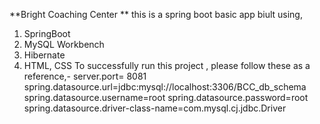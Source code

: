 **Bright Coaching Center **
this is a spring boot basic app biult using,
  1. SpringBoot 
  2. MySQL Workbench
  3. Hibernate
  4. HTML, CSS
To successfully run this project , please follow these as a reference,-
  server.port= 8081
  spring.datasource.url=jdbc:mysql://localhost:3306/BCC_db_schema
  spring.datasource.username=root
  spring.datasource.password=root
  spring.datasource.driver-class-name=com.mysql.cj.jdbc.Driver
